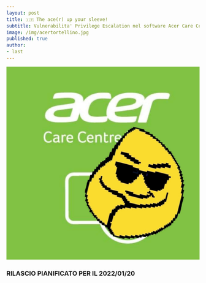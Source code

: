 ```yaml
---
layout: post
title: 🇮🇹 The ace(r) up your sleeve!
subtitle: Vulnerabilita' Privilege Escalation nel software Acer Care Center
image: /img/acertortellino.jpg
published: true
author:
- last
---
```

![acer pwnd](/img/acertortellino.jpg)

### RILASCIO PIANIFICATO PER IL 2022/01/20

